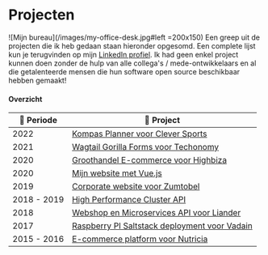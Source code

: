 # Projecten

![Mijn bureau](/images/my-office-desk.jpg#left =200x150) Een greep uit de projecten die ik heb gedaan staan hieronder opgesomd. Een complete lijst kun je terugvinden op mijn [LinkedIn profiel](https://www.linkedin.com/in/maerteijn/). Ik had geen enkel project kunnen doen zonder de hulp van alle collega's / mede-ontwikkelaars en al die getalenteerde mensen die hun software open source beschikbaar hebben gemaakt!

#### Overzicht

| :calendar: Periode  | :file_folder: Project                                                                                  |
| ------------------- | ------------------------------------------------------------------------------------------------------ |
| 2022                | [Kompas Planner voor Clever Sports](/nl/projecten/kompas-planner-voor-clever-sports)                   |
| 2021                | [Wagtail Gorilla Forms voor Techonomy](/nl/projecten/wagtail-gorilla-forms-voor-techonomy)             |
| 2020                | [Groothandel E-commerce voor Highbiza](/nl/projecten/groothandel-ecommerce-voor-highbiza)              |
| 2020                | [Mijn website met Vue.js](/nl/projecten/mijn-website-met-vue)                                          |
| 2019                | [Corporate website voor Zumtobel](/nl/projecten/corporate-website-voor-zumtobel)                       |
| 2018 - 2019         | [High Performance Cluster API](/nl/projecten/high-performance-cluster-api)                             |
| 2018                | [Webshop en Microservices API voor Liander](/nl/projecten/webshop-en-microservices-api-voor-liander)   |
| 2017                | [Raspberry PI Saltstack deployment voor Vadain](/nl/projecten/rpi-saltstack-deployment-voor-vadain)    |
| 2015 - 2016         | [E-commerce platform voor Nutricia](/nl/projecten/e-commerce-platform-voor-nutricia)                   |
